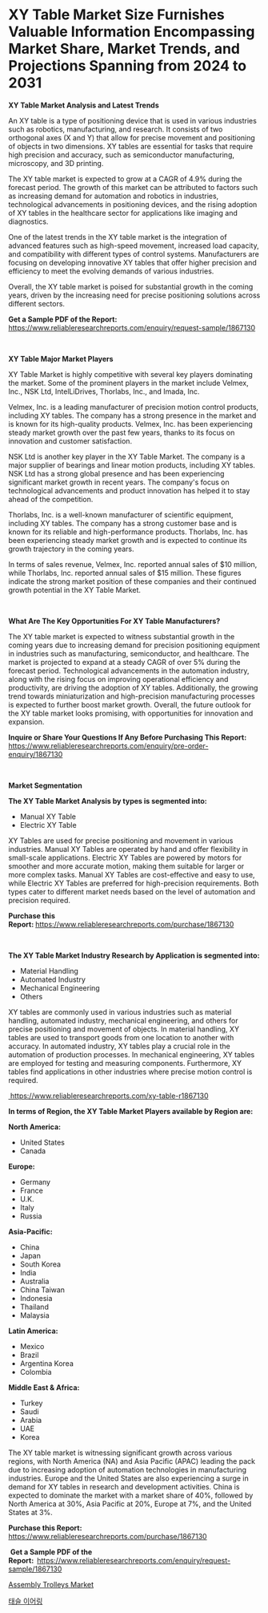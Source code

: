<p><h1>XY Table Market Size Furnishes Valuable Information Encompassing Market Share, Market Trends, and Projections Spanning from 2024 to 2031</h1></p><p><strong>XY Table Market Analysis and Latest Trends</strong></p>
<p><p>An XY table is a type of positioning device that is used in various industries such as robotics, manufacturing, and research. It consists of two orthogonal axes (X and Y) that allow for precise movement and positioning of objects in two dimensions. XY tables are essential for tasks that require high precision and accuracy, such as semiconductor manufacturing, microscopy, and 3D printing.</p><p>The XY table market is expected to grow at a CAGR of 4.9% during the forecast period. The growth of this market can be attributed to factors such as increasing demand for automation and robotics in industries, technological advancements in positioning devices, and the rising adoption of XY tables in the healthcare sector for applications like imaging and diagnostics.</p><p>One of the latest trends in the XY table market is the integration of advanced features such as high-speed movement, increased load capacity, and compatibility with different types of control systems. Manufacturers are focusing on developing innovative XY tables that offer higher precision and efficiency to meet the evolving demands of various industries.</p><p>Overall, the XY table market is poised for substantial growth in the coming years, driven by the increasing need for precise positioning solutions across different sectors.</p></p>
<p><strong>Get a Sample PDF of the Report:&nbsp;</strong> <a href="https://www.reliableresearchreports.com/enquiry/request-sample/1867130">https://www.reliableresearchreports.com/enquiry/request-sample/1867130</a></p>
<p>&nbsp;</p>
<p><strong>XY Table Major Market Players</strong></p>
<p><p>XY Table Market is highly competitive with several key players dominating the market. Some of the prominent players in the market include Velmex, Inc., NSK Ltd, IntelLiDrives, Thorlabs, Inc., and Imada, Inc.</p><p>Velmex, Inc. is a leading manufacturer of precision motion control products, including XY tables. The company has a strong presence in the market and is known for its high-quality products. Velmex, Inc. has been experiencing steady market growth over the past few years, thanks to its focus on innovation and customer satisfaction.</p><p>NSK Ltd is another key player in the XY Table Market. The company is a major supplier of bearings and linear motion products, including XY tables. NSK Ltd has a strong global presence and has been experiencing significant market growth in recent years. The company's focus on technological advancements and product innovation has helped it to stay ahead of the competition.</p><p>Thorlabs, Inc. is a well-known manufacturer of scientific equipment, including XY tables. The company has a strong customer base and is known for its reliable and high-performance products. Thorlabs, Inc. has been experiencing steady market growth and is expected to continue its growth trajectory in the coming years.</p><p>In terms of sales revenue, Velmex, Inc. reported annual sales of $10 million, while Thorlabs, Inc. reported annual sales of $15 million. These figures indicate the strong market position of these companies and their continued growth potential in the XY Table Market.</p></p>
<p>&nbsp;</p>
<p><strong>What Are The Key Opportunities For XY Table Manufacturers?</strong></p>
<p><p>The XY table market is expected to witness substantial growth in the coming years due to increasing demand for precision positioning equipment in industries such as manufacturing, semiconductor, and healthcare. The market is projected to expand at a steady CAGR of over 5% during the forecast period. Technological advancements in the automation industry, along with the rising focus on improving operational efficiency and productivity, are driving the adoption of XY tables. Additionally, the growing trend towards miniaturization and high-precision manufacturing processes is expected to further boost market growth. Overall, the future outlook for the XY table market looks promising, with opportunities for innovation and expansion.</p></p>
<p><strong>Inquire or Share Your Questions If Any Before Purchasing This Report:</strong> <a href="https://www.reliableresearchreports.com/enquiry/pre-order-enquiry/1867130">https://www.reliableresearchreports.com/enquiry/pre-order-enquiry/1867130</a></p>
<p>&nbsp;</p>
<p><strong>Market Segmentation</strong></p>
<p><strong>The XY Table Market Analysis by types is segmented into:</strong></p>
<p><ul><li>Manual XY Table</li><li>Electric XY Table</li></ul></p>
<p><p>XY Tables are used for precise positioning and movement in various industries. Manual XY Tables are operated by hand and offer flexibility in small-scale applications. Electric XY Tables are powered by motors for smoother and more accurate motion, making them suitable for larger or more complex tasks. Manual XY Tables are cost-effective and easy to use, while Electric XY Tables are preferred for high-precision requirements. Both types cater to different market needs based on the level of automation and precision required.</p></p>
<p><strong>Purchase this Report:&nbsp;</strong><a href="https://www.reliableresearchreports.com/purchase/1867130">https://www.reliableresearchreports.com/purchase/1867130</a></p>
<p>&nbsp;</p>
<p><strong>The XY Table Market Industry Research by Application is segmented into:</strong></p>
<p><ul><li>Material Handling</li><li>Automated Industry</li><li>Mechanical Engineering</li><li>Others</li></ul></p>
<p><p>XY tables are commonly used in various industries such as material handling, automated industry, mechanical engineering, and others for precise positioning and movement of objects. In material handling, XY tables are used to transport goods from one location to another with accuracy. In automated industry, XY tables play a crucial role in the automation of production processes. In mechanical engineering, XY tables are employed for testing and measuring components. Furthermore, XY tables find applications in other industries where precise motion control is required.</p></p>
<p><a href="https://www.reliableresearchreports.com/xy-table-r1867130">&nbsp;https://www.reliableresearchreports.com/xy-table-r1867130</a></p>
<p><strong>In terms of Region, the XY Table Market Players available by Region are:</strong></p>
<p>
    <p> <strong> North America: </strong>
        <ul>
            <li>United States</li>
            <li>Canada</li>
        </ul>
        </p> 
    <p> <strong> Europe: </strong>
        <ul>
            <li>Germany</li>
            <li>France</li>
            <li>U.K.</li>
            <li>Italy</li>
            <li>Russia</li>
        </ul>
        </p> 
    <p> <strong> Asia-Pacific: </strong>
        <ul>
            <li>China</li>
            <li>Japan</li>
            <li>South Korea</li>
            <li>India</li>
            <li>Australia</li>
            <li>China Taiwan</li>
            <li>Indonesia</li>
            <li>Thailand</li>
            <li>Malaysia</li>
        </ul>
        </p> 
    <p> <strong> Latin America: </strong>
        <ul>
            <li>Mexico</li>
            <li>Brazil</li>
            <li>Argentina Korea</li>
            <li>Colombia</li>
        </ul>
        </p> 
    <p> <strong> Middle East & Africa: </strong>
        <ul>
            <li>Turkey</li>
            <li>Saudi</li>
            <li>Arabia</li>
            <li>UAE</li>
            <li>Korea</li>
        </ul>
    </p>
    </p>
<p><p>The XY table market is witnessing significant growth across various regions, with North America (NA) and Asia Pacific (APAC) leading the pack due to increasing adoption of automation technologies in manufacturing industries. Europe and the United States are also experiencing a surge in demand for XY tables in research and development activities. China is expected to dominate the market with a market share of 40%, followed by North America at 30%, Asia Pacific at 20%, Europe at 7%, and the United States at 3%.</p></p>
<p><strong>Purchase this Report: </strong><a href="https://www.reliableresearchreports.com/purchase/1867130">https://www.reliableresearchreports.com/purchase/1867130</a></p>
<p>&nbsp;<strong>Get a Sample PDF of the Report:&nbsp;&nbsp;</strong><a href="https://www.reliableresearchreports.com/enquiry/request-sample/1867130">https://www.reliableresearchreports.com/enquiry/request-sample/1867130</a></p>
<p><strong></strong></p>
<p><p><a href="https://view.publitas.com/reportprime-1/assembly-trolleys-market-research-report-its-history-and-forecast-2024-to-2031/">Assembly Trolleys Market</a></p><p><a href="https://medium.com/@felipegrrady654556/%ED%83%80%EC%83%AC-%EA%B7%80%EA%B1%B8%EC%9D%B4-%EC%8B%9C%EC%9E%A5-%EC%84%B1%EA%B3%B5%EC%A0%81%EC%9D%B8-%EB%B9%84%EC%A6%88%EB%8B%88%EC%8A%A4-%EC%A0%84%EB%9E%B5-%EC%98%88%EC%B8%A1%EA%B9%8C%EC%A7%80-2031%EB%85%84%EA%B9%8C%EC%A7%80-cd92303fab91">태슬 이어링</a></p></p>